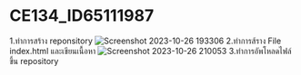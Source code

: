 # CE134_ID65111987
1.ทำการสร้าง reponsitory
![Screenshot 2023-10-26 193306](https://github.com/Duanpen05/CE134_ID65111987/assets/142969948/9103911d-b645-4033-a7c9-14d288439f79)
2.ทำการส้ราง File index.html และเขียนเนื้อหา
![Screenshot 2023-10-26 210053](https://github.com/Duanpen05/CE134_ID65111987/assets/142969948/23563171-468a-42e2-895a-fb6dc8a7424e)
3.ทำการอัพโหลดไฟล์ ขึ้น repository
